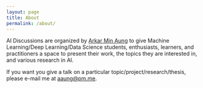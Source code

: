 ```yaml
---
layout: page
title: About
permalink: /about/
---
```


AI Discussions are organized by [Arkar Min Aung](https://www.linkedin.com/in/arkarminaung/) to give Machine Learning/Deep Learning/Data Science students, enthusiasts, learners, and practitioners
a space to present their work, the topics they are interested in, and various research in AI.

If you want you give a talk on a particular topic/project/research/thesis, please e-mail me at <aaung@pm.me>.